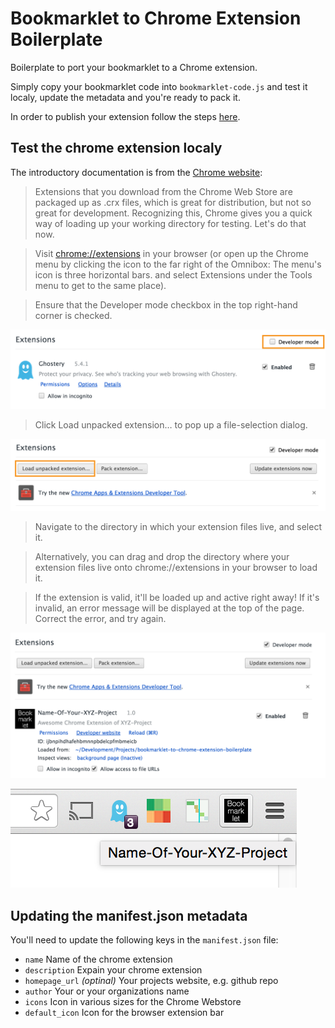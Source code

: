 # Bookmarklet to Chrome Extension Boilerplate

Boilerplate to port your bookmarklet to a Chrome extension.

Simply copy your bookmarklet code into `bookmarklet-code.js` and test it localy, update the metadata and you're ready to pack it.

In order to publish your extension follow the steps [here](https://developer.chrome.com/webstore/publish).


## Test the chrome extension localy

The introductory documentation is from the [Chrome website](https://developer.chrome.com/extensions/getstarted#unpacked):

> Extensions that you download from the Chrome Web Store are packaged up as .crx files, which is great for distribution, but not so great for development. Recognizing this, Chrome gives you a quick way of loading up your working directory for testing. Let's do that now.



> Visit [chrome://extensions](chrome://extensions) in your browser (or open up the Chrome menu by clicking the icon to the far right of the Omnibox:  The menu's icon is three horizontal bars. and select Extensions under the Tools menu to get to the same place).

> Ensure that the Developer mode checkbox in the top right-hand corner is checked.

![alt text](https://raw.githubusercontent.com/micmro/bookmarklet-to-chrome-extension-boilerplate/gh-pages/images/developer-mode.png "screenshot of developer mode checkbox")

> Click Load unpacked extension… to pop up a file-selection dialog.

![alt text](https://raw.githubusercontent.com/micmro/bookmarklet-to-chrome-extension-boilerplate/gh-pages/images/load-unpacked-extension.png "screenshot of load unpacked extension checkbox")

> Navigate to the directory in which your extension files live, and select it.

> Alternatively, you can drag and drop the directory where your extension files live onto chrome://extensions in your browser to load it.

> If the extension is valid, it'll be loaded up and active right away! If it's invalid, an error message will be displayed at the top of the page. Correct the error, and try again.

![alt text](https://raw.githubusercontent.com/micmro/bookmarklet-to-chrome-extension-boilerplate/gh-pages/images/local-extension-loaded.png "screenshot of local Chrome Extension added")

![alt text](https://raw.githubusercontent.com/micmro/bookmarklet-to-chrome-extension-boilerplate/gh-pages/images/bookmark-bar.png "screenshot of local Chrome Extension")

## Updating the manifest.json metadata

You'll need to update the following keys in the `manifest.json` file:

- `name`
  Name of the chrome extension
- `description`
  Expain your chrome extension
- `homepage_url`
  _(optinal)_ Your projects website, e.g. github repo
- `author`
  Your or your organizations name
- `icons`
  Icon in various sizes for the Chrome Webstore
- `default_icon`
  Icon for the browser extension bar